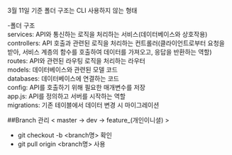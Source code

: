 3월 11일 기준 폴더 구조는 CLI 사용하지 않는 형태

-폴더 구조  
services: API와 통신하는 로직을 처리하는 서비스(데이터베이스와 상호작용)  
controllers: API 호출과 관련된 로직을 처리하는 컨트롤러(클라이언트로부터 요청을 받아, 서비스 계층의 함수를 호출하여 데이터를 가져오고, 응답을 반환하는 역할)  
routes: API와 관련된 라우팅 로직을 처리하는 라우터  
models: 데이터베이스와 관련된 모델 코드  
databases: 데이터베이스에 연결하는 코드  
config: API를 호출하기 위해 필요한 매개변수를 저장  
app.js: API를 정의하고 서버를 시작하는 역할  
migrations: 기존 테이블에서 데이터 변경 시 마이그레이션  

##Branch 관리
< master → dev → feature\_(개인이니셜) >

- git checkout -b <branch명> 확인
- git pull origin <branch명> 사용

